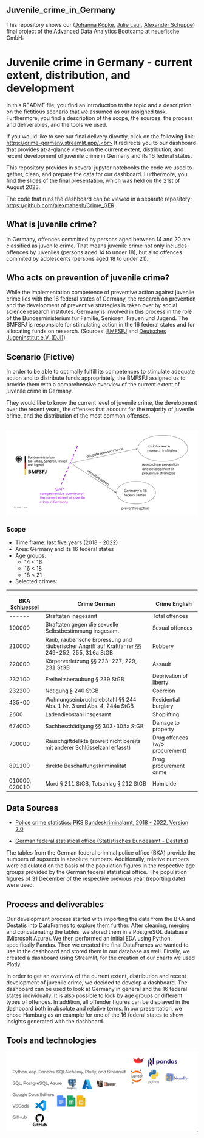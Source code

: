 ## Juvenile_crime_in_Germany
This repository shows our ([Johanna Köpke](https://www.linkedin.com/in/johanna-koepke/), [Julie Laur](https://www.linkedin.com/in/julie-laur-a4167713a/), [Alexander Schuppe](https://www.linkedin.com/in/alexander-schuppe/)) final project of the Advanced Data Analytics Bootcamp at neuefische GmbH:  
# Juvenile crime in Germany - current extent, distribution, and development
In this README file, you find an introduction to the topic and a description on the fictitious scenario that we assumed as our assigned task. Furthermore, you find a description of the scope, the sources, the process and deliverables, and the tools we used. <br>

If you would like to see our final delivery directly, click on the following link: https://crime-germany.streamlit.app/.<br> It redirects you to our dashboard that provides at-a-glance views on the current extent, distribution, and recent development of juvenile crime in Germany and its 16 federal states.<br>

This repository provides in several jupyter notebooks the code we used to gather, clean, and prepare the data for our dashboard. Furthermore, you find the slides of the final presentation, which was held on the 21st of August 2023.<br>

The code that runs the dashboard can be viewed in a separate repository: https://github.com/alexmahesh/Crime_GER

## What is juvenile crime?
In Germany, offences committed by persons aged between 14 and 20 are classified as juvenile crime. That means juvenile crime not only includes offences by juveniles (persons aged 14 to under 18), but also offences commited by adolescents (persons aged 18 to under 21).

## Who acts on prevention of juvenile crime?
While the implementation competence of preventive action against juvenile crime lies with the 16 federal states of Germany, the research on prevention and the development of preventive strategies is taken over by social science research institutes. Germany is involved in this process in the role of the Bundesministerium für Familie, Senioren, Frauen und Jugend. The BMFSFJ is responsible for stimulating action in the 16 federal states and for allocating funds on research.
(Sources: [BMFSFJ](https://www.bmfsfj.de/bmfsfj/themen/kinder-und-jugend/integration-und-chancen-fuer-junge-menschen/kriminalitaets-und-gewaltpraevention/kriminalitaets-und-gewaltpraevention-bei-kindern-und-jugendlichen-86212) and [Deutsches Jugeninstitut e.V. (DJI)](https://www.bmfsfj.de/bmfsfj/ministerium/ressortforschung))

## Scenario (Fictive)
In order to be able to optimally fulfill its competences to stimulate adequate action and to distribute funds appropriately, the BMFSFJ assigned us to provide them with a comprehensive overview of the current extent of juvenile crime in Germany.

They would like to know the current level of juvenile crime, the development over the recent years, the offenses that account for the majority of juvenile crime, and the distribution of the most common offenses.

![](pictures/scenario.png)
---
### Scope

* Time frame: last five years (2018 - 2022)
* Area: Germany and its 16 federal states
* Age groups:
    * 14 < 16
    * 16 < 18
    * 18 < 21
* Selected crimes: <br>
---
|BKA Schluessel|Crime German|Crime English|
---|---|---|
|------|Straftaten insgesamt|Total offences|
|100000|Straftaten gegen die sexuelle Selbstbestimmung insgesamt|Sexual offences|
|210000|Raub, räuberische Erpressung und räuberischer Angriff auf Kraftfahrer §§ 249-252, 255, 316a StGB|Robbery|
|220000|Körperverletzung §§ 223-227, 229, 231 StGB|Assault|
|232100|Freiheitsberaubung § 239 StGB|Deprivation of liberty|
|232200|Nötigung § 240 StGB|Coercion|
|435*00|Wohnungseinbruchdiebstahl §§ 244 Abs. 1 Nr. 3 und Abs. 4, 244a StGB|Residential burglary|
|*26*00|Ladendiebstahl insgesamt|Shoplifting|
|674000|Sachbeschädigung §§ 303-305a StGB|Damage to property|
|730000|Rauschgiftdelikte (soweit nicht bereits mit anderer Schlüsselzahl erfasst)|Drug offences (w/o procurement)|
|891100|direkte Beschaffungskriminalität|Drug procurement crime|
|010000, 020010|Mord § 211 StGB, Totschlag § 212 StGB|Homicide|

## Data Sources

* [Police crime statistics: PKS Bundeskriminalamt, 2018 - 2022, Version 2.0](https://www.bka.de/DE/AktuelleInformationen/StatistikenLagebilder/PolizeilicheKriminalstatistik/pks_node.html)

* [German federal statistical office (Statistisches Bundesamt - Destatis)](https://www-genesis.destatis.de/genesis/online?sequenz=statistikTabellen&selectionname=12411#abreadcrumb)<br>

The tables from the German federal criminal police office (BKA) provide the numbers of supsects in absolute numbers. Additionally, relative numbers were calculated on the basis of the population figures in the respective age groups provided by the German federal statistical office. The population figures of 31 December of the respective previous year (reporting date) were used.


## Process and deliverables
Our development process started with importing the data from the BKA and Destatis into DataFrames to explore them further. After cleaning, merging and concatenating the tables, we stored them in a PostgreSQL database (Microsoft Azure). We then performed an initial EDA using Python, specifically Pandas. Then we created the final DataFrames we wanted to use in the dashboard and stored them in our database as well. Finally, we created a dashboard using Streamlit, for the creation of our charts we used Plotly. 

In order to get an overview of the current extent, distribution and recent development of juvenile crime, we decided to develop a dashboard. The dashboard can be used to look at Germany in general and the 16 federal states individually. It is also possible to look by age groups or different types of offences. In addition, all offender figures can be displayed in the dashboard both in absolute and relative terms.
In our presentation, we chose Hamburg as an example for one of the 16 federal states to show insights generated with the dashboard.

## Tools and technologies
![](pictures/tools.png)


